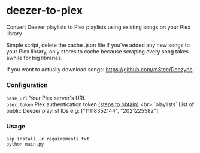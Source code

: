 # deezer-to-plex
Convert Deezer playlists to Plex playlists using existing songs on your Plex library

Simple script, delete the cache .json file if you've added any new songs to your Plex library, only stores to cache because scraping every song takes awhile for big libraries.

If you want to actually download songs:
https://github.com/m8tec/Deezync

### Configuration
`base_url` Your Plex server's URL  <br> 
`plex_token` Plex authentication token [(steps to obtain)]([https://github.com/nathom/streamrip/wiki/Finding-Your-Deezer-ARL-Cookie](https://support.plex.tv/articles/204059436-finding-an-authentication-token-x-plex-token/)) <br> 
`playlists` List of public Deezer playlist IDs e.g: ["11118352144", "2021225582"] <br> 

### Usage
`pip install -r requirements.txt`<br> 
`python main.py`

